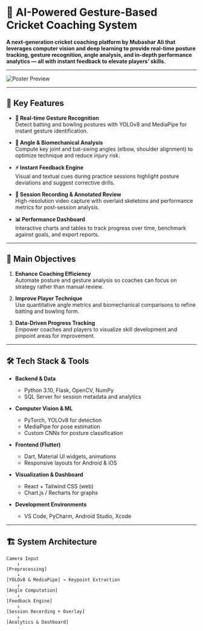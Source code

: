 # 🏏 AI-Powered Gesture-Based Cricket Coaching System

**A next-generation cricket coaching platform by Mubashar Ali that leverages computer vision and deep learning to provide real-time posture tracking, gesture recognition, angle analysis, and in-depth performance analytics — all with instant feedback to elevate players’ skills.**

---

![Poster Preview](images/Poster.png)

---

## 🚀 Key Features

- **🎯 Real-time Gesture Recognition**  
  Detect batting and bowling postures with YOLOv8 and MediaPipe for instant gesture identification.

- **📐 Angle & Biomechanical Analysis**  
  Compute key joint and bat-swing angles (elbow, shoulder alignment) to optimize technique and reduce injury risk.

- **⚡ Instant Feedback Engine**  
  Visual and textual cues during practice sessions highlight posture deviations and suggest corrective drills.

- **🎥 Session Recording & Annotated Review**  
  High-resolution video capture with overlaid skeletons and performance metrics for post-session analysis.

- **📊 Performance Dashboard**  
  Interactive charts and tables to track progress over time, benchmark against goals, and export reports.

---

## 🎯 Main Objectives

1. **Enhance Coaching Efficiency**  
   Automate posture and gesture analysis so coaches can focus on strategy rather than manual review.

2. **Improve Player Technique**  
   Use quantitative angle metrics and biomechanical comparisons to refine batting and bowling form.

3. **Data-Driven Progress Tracking**  
   Empower coaches and players to visualize skill development and pinpoint areas for improvement.

---

## 🛠️ Tech Stack & Tools

- **Backend & Data**  
  - Python 3.10, Flask, OpenCV, NumPy  
  - SQL Server for session metadata and analytics

- **Computer Vision & ML**  
  - PyTorch, YOLOv8 for detection  
  - MediaPipe for pose estimation  
  - Custom CNNs for posture classification

- **Frontend (Flutter)**  
  - Dart, Material UI widgets, animations  
  - Responsive layouts for Android & iOS

- **Visualization & Dashboard**  
  - React + Tailwind CSS (web)  
  - Chart.js / Recharts for graphs

- **Development Environments**  
  - VS Code, PyCharm, Android Studio, Xcode

---

## 🏗️ System Architecture

```text
Camera Input
    ↓
[Preprocessing]
    ↓
[YOLOv8 & MediaPipe] → Keypoint Extraction
    ↓
[Angle Computation]
    ↓
[Feedback Engine]
    ↓
[Session Recording + Overlay]
    ↓
[Analytics & Dashboard]
